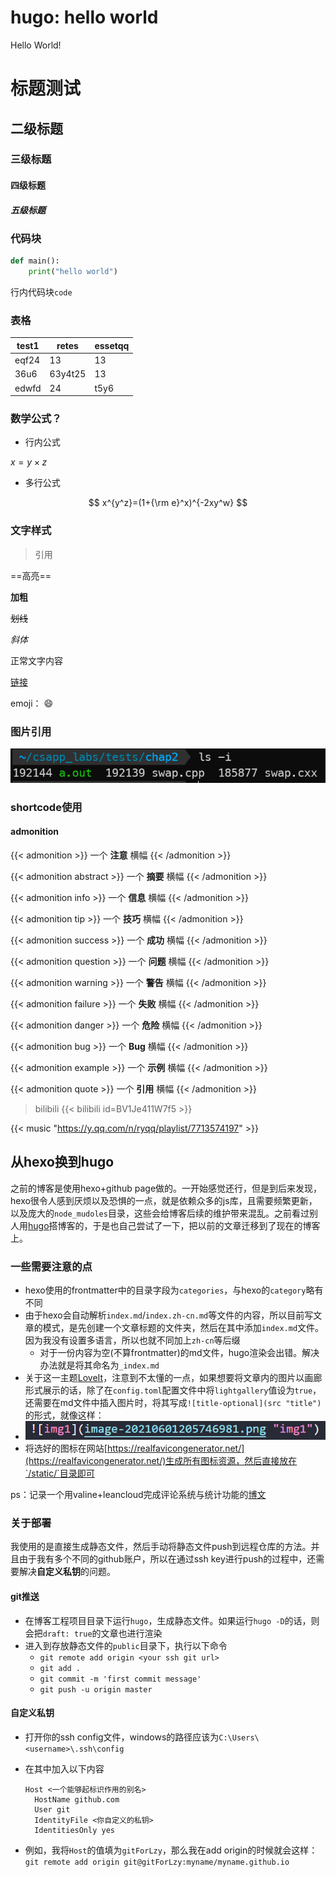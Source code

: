 # hugo: hello world


Hello World!

# 标题测试
## 二级标题
### 三级标题
#### 四级标题
##### 五级标题

### 代码块
```python
def main():
    print("hello world")
```
行内代码块`code`

### 表格
| test1 | retes   | essetqq |
| ----- | ------- | ------- |
| eqf24 | 13      | 13      |
| 36u6  | 63y4t25 | 13      |
| edwfd | 24      | t5y6    |


### 数学公式？

- 行内公式

$x = y\times z$

- 多行公式

$$
x^{y^z}=(1+{\rm e}^x)^{-2xy^w}
$$

### 文字样式

> 引用

==高亮==

**加粗**

~~划线~~

*斜体*

正常文字内容

[链接](https://www.google.com)

emoji： :smile:

### 图片引用

![img1](image-20210601205746981.png "img1")

### shortcode使用

#### admonition
{{< admonition >}}
一个 **注意** 横幅
{{< /admonition >}}

{{< admonition abstract >}}
一个 **摘要** 横幅
{{< /admonition >}}

{{< admonition info >}}
一个 **信息** 横幅
{{< /admonition >}}

{{< admonition tip >}}
一个 **技巧** 横幅
{{< /admonition >}}

{{< admonition success >}}
一个 **成功** 横幅
{{< /admonition >}}

{{< admonition question >}}
一个 **问题** 横幅
{{< /admonition >}}

{{< admonition warning >}}
一个 **警告** 横幅
{{< /admonition >}}

{{< admonition failure >}}
一个 **失败** 横幅
{{< /admonition >}}

{{< admonition danger >}}
一个 **危险** 横幅
{{< /admonition >}}

{{< admonition bug >}}
一个 **Bug** 横幅
{{< /admonition >}}

{{< admonition example >}}
一个 **示例** 横幅
{{< /admonition >}}

{{< admonition quote >}}
一个 **引用** 横幅
{{< /admonition >}}

> bilibili
{{< bilibili id=BV1Je411W7f5 >}}

{{< music "https://y.qq.com/n/ryqq/playlist/7713574197" >}}

<!-- {{< music "https://music.163.com/#/playlist?id=60198" >}} -->

## 从hexo换到hugo

之前的博客是使用hexo+github page做的。一开始感觉还行，但是到后来发现，hexo很令人感到厌烦以及恐惧的一点，就是依赖众多的js库，且需要频繁更新，以及庞大的`node_mudoles`目录，这些会给博客后续的维护带来混乱。之前看过别人用[hugo](https://gohugo.io/)搭博客的，于是也自己尝试了一下，把以前的文章迁移到了现在的博客上。

### 一些需要注意的点

- hexo使用的frontmatter中的目录字段为`categories`，与hexo的`category`略有不同
- 由于hexo会自动解析`index.md`/`index.zh-cn.md`等文件的内容，所以目前写文章的模式，是先创建一个文章标题的文件夹，然后在其中添加`index.md`文件。因为我没有设置多语言，所以也就不同加上`zh-cn`等后缀
  -  对于一份内容为空(不算frontmatter)的md文件，hugo渲染会出错。解决办法就是将其命名为`_index.md`
- 关于这一主题[LoveIt](https://github.com/dillonzq/LoveIt)，注意到不太懂的一点，如果想要将文章内的图片以画廊形式展示的话，除了在`config.toml`配置文件中将`lightgallery`值设为`true`，还需要在md文件中插入图片时，将其写成`![title-optional](src "title")`的形式，就像这样：
- ![image-20210619163825192](image-20210619163825192.png "image-20210619163825192")
- 将选好的图标在网站[https://realfavicongenerator.net/](https://realfavicongenerator.net/)生成所有图标资源，然后直接放在`/static/`目录即可

ps：记录一个用valine+leancloud完成评论系统与统计功能的[博文](https://liubingxuan.xyz/blog-comments-valine-leancloud/)

### 关于部署

我使用的是直接生成静态文件，然后手动将静态文件push到远程仓库的方法。并且由于我有多个不同的github账户，所以在通过ssh key进行push的过程中，还需要解决**自定义私钥**的问题。

#### git推送

- 在博客工程项目目录下运行`hugo`，生成静态文件。如果运行`hugo -D`的话，则会把`draft: true`的文章也进行渲染
- 进入到存放静态文件的`public`目录下，执行以下命令
  - `git remote add origin <your ssh git url>`
  - `git add .`
  - `git commit -m 'first commit message'`
  - `git push -u origin master`



#### 自定义私钥

- 打开你的ssh config文件，windows的路径应该为`C:\Users\<username>\.ssh\config`

- 在其中加入以下内容

  ```plain
  Host <一个能够起标识作用的别名>
    HostName github.com
    User git
    IdentityFile <你自定义的私钥>
    IdentitiesOnly yes
  ```

- 例如，我将`Host`的值填为`gitForLzy`，那么我在add origin的时候就会这样：`git remote add origin git@gitForLzy:myname/myname.github.io`
